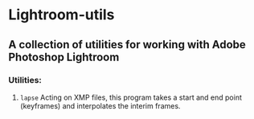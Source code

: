 # Lightroom-utils

## A collection of utilities for working with Adobe Photoshop Lightroom

### Utilities:

1. `lapse` 
Acting on XMP files, this program takes a start and end point (keyframes) and interpolates the interim frames.


